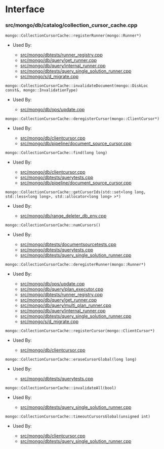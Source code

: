 
# Interface

### src/mongo/db/catalog/collection\_cursor\_cache.cpp

<div></div>

    mongo::CollectionCursorCache::registerRunner(mongo::Runner*)

- Used By:

    - [src/mongo/dbtests/runner\_registry.cpp](../unit\_tests)
    - [src/mongo/db/query/get\_runner.cpp](../core\_query\_system)
    - [src/mongo/db/query/internal\_runner.cpp](../core\_query\_system)
    - [src/mongo/dbtests/query\_single\_solution\_runner.cpp](../unit\_tests)
    - [src/mongo/s/d\_migrate.cpp](../sharding)

<div></div>

    mongo::CollectionCursorCache::invalidateDocument(mongo::DiskLoc const&, mongo::InvalidationType)

- Used By:

    - [src/mongo/db/ops/update.cpp](../core\_query\_system)

<div></div>

    mongo::CollectionCursorCache::deregisterCursor(mongo::ClientCursor*)

- Used By:

    - [src/mongo/db/clientcursor.cpp](../client\_and\_operation\_tracking)
    - [src/mongo/db/pipeline/document\_source\_cursor.cpp](../aggregation\_framework)

<div></div>

    mongo::CollectionCursorCache::find(long long)

- Used By:

    - [src/mongo/db/clientcursor.cpp](../client\_and\_operation\_tracking)
    - [src/mongo/dbtests/querytests.cpp](../unit\_tests)
    - [src/mongo/db/pipeline/document\_source\_cursor.cpp](../aggregation\_framework)

<div></div>

    mongo::CollectionCursorCache::getCursorIds(std::set<long long, std::less<long long>, std::allocator<long long> >*)

- Used By:

    - [src/mongo/db/range\_deleter\_db\_env.cpp](../sharding)

<div></div>

    mongo::CollectionCursorCache::numCursors()

- Used By:

    - [src/mongo/dbtests/documentsourcetests.cpp](../unit\_tests)
    - [src/mongo/dbtests/querytests.cpp](../unit\_tests)
    - [src/mongo/dbtests/query\_single\_solution\_runner.cpp](../unit\_tests)

<div></div>

    mongo::CollectionCursorCache::deregisterRunner(mongo::Runner*)

- Used By:

    - [src/mongo/db/ops/update.cpp](../core\_query\_system)
    - [src/mongo/db/query/plan\_executor.cpp](../core\_query\_system)
    - [src/mongo/dbtests/runner\_registry.cpp](../unit\_tests)
    - [src/mongo/db/query/get\_runner.cpp](../core\_query\_system)
    - [src/mongo/db/query/multi\_plan\_runner.cpp](../core\_query\_system)
    - [src/mongo/db/query/internal\_runner.cpp](../core\_query\_system)
    - [src/mongo/dbtests/query\_single\_solution\_runner.cpp](../unit\_tests)
    - [src/mongo/s/d\_migrate.cpp](../sharding)

<div></div>

    mongo::CollectionCursorCache::registerCursor(mongo::ClientCursor*)

- Used By:

    - [src/mongo/db/clientcursor.cpp](../client\_and\_operation\_tracking)

<div></div>

    mongo::CollectionCursorCache::eraseCursorGlobal(long long)

- Used By:

    - [src/mongo/dbtests/querytests.cpp](../unit\_tests)

<div></div>

    mongo::CollectionCursorCache::invalidateAll(bool)

- Used By:

    - [src/mongo/dbtests/query\_single\_solution\_runner.cpp](../unit\_tests)

<div></div>

    mongo::CollectionCursorCache::timeoutCursorsGlobal(unsigned int)

- Used By:

    - [src/mongo/db/clientcursor.cpp](../client\_and\_operation\_tracking)
    - [src/mongo/dbtests/query\_single\_solution\_runner.cpp](../unit\_tests)
